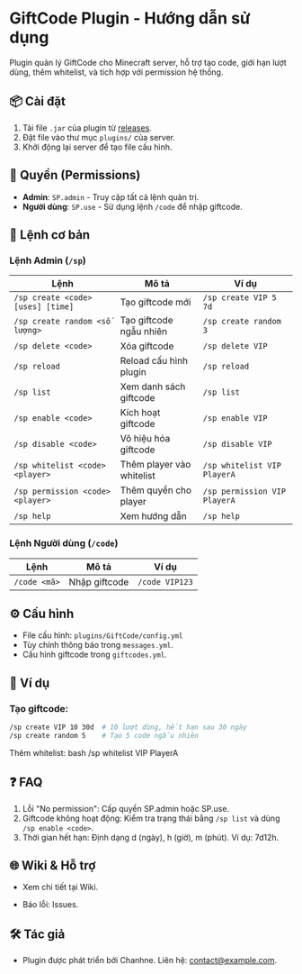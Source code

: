 # GiftCode Plugin - Hướng dẫn sử dụng

Plugin quản lý GiftCode cho Minecraft server, hỗ trợ tạo code, giới hạn lượt dùng, thêm whitelist, và tích hợp với permission hệ thống.

## 📦 Cài đặt
1. Tải file `.jar` của plugin từ [releases](https://example.com).
2. Đặt file vào thư mục `plugins/` của server.
3. Khởi động lại server để tạo file cấu hình.

## 🔑 Quyền (Permissions)
- **Admin**: `SP.admin` - Truy cập tất cả lệnh quản trị.
- **Người dùng**: `SP.use` - Sử dụng lệnh `/code` để nhập giftcode.

## 📜 Lệnh cơ bản

### **Lệnh Admin (`/sp`)**
| Lệnh | Mô tả | Ví dụ |
|------|-------|-------|
| `/sp create <code> [uses] [time]` | Tạo giftcode mới | `/sp create VIP 5 7d` |
| `/sp create random <số lượng>` | Tạo giftcode ngẫu nhiên | `/sp create random 3` |
| `/sp delete <code>` | Xóa giftcode | `/sp delete VIP` |
| `/sp reload` | Reload cấu hình plugin | `/sp reload` |
| `/sp list` | Xem danh sách giftcode | `/sp list` |
| `/sp enable <code>` | Kích hoạt giftcode | `/sp enable VIP` |
| `/sp disable <code>` | Vô hiệu hóa giftcode | `/sp disable VIP` |
| `/sp whitelist <code> <player>` | Thêm player vào whitelist | `/sp whitelist VIP PlayerA` |
| `/sp permission <code> <player>` | Thêm quyền cho player | `/sp permission VIP PlayerA` |
| `/sp help` | Xem hướng dẫn | `/sp help` |

### **Lệnh Người dùng (`/code`)**
| Lệnh | Mô tả | Ví dụ |
|------|-------|-------|
| `/code <mã>` | Nhập giftcode | `/code VIP123` |

## ⚙️ Cấu hình
- File cấu hình: `plugins/GiftCode/config.yml`
- Tùy chỉnh thông báo trong `messages.yml`.
- Cấu hình giftcode trong `giftcodes.yml`.

## 📌 Ví dụ
### Tạo giftcode:
```bash
/sp create VIP 10 30d  # 10 lượt dùng, hết hạn sau 30 ngày
/sp create random 5    # Tạo 5 code ngẫu nhiên
```
Thêm whitelist:
bash
/sp whitelist VIP PlayerA

## ❓ FAQ
1. Lỗi "No permission": Cấp quyền SP.admin hoặc SP.use.
2. Giftcode không hoạt động: Kiểm tra trạng thái bằng `/sp list` và dùng `/sp enable <code>`.
2. Thời gian hết hạn: Định dạng d (ngày), h (giờ), m (phút). Ví dụ: 7d12h.
## 🌐 Wiki & Hỗ trợ
- Xem chi tiết tại Wiki.

- Báo lỗi: Issues.

## 🛠️ Tác giả
- Plugin được phát triển bởi Chanhne. Liên hệ: contact@example.com.

